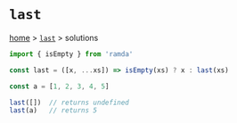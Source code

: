 # `last`

[home](../README.md) &gt; [`last`](./README.md) &gt; solutions

```js
import { isEmpty } from 'ramda'

const last = ([x, ...xs]) => isEmpty(xs) ? x : last(xs)

const a = [1, 2, 3, 4, 5]

last([])  // returns undefined
last(a)   // returns 5
```
